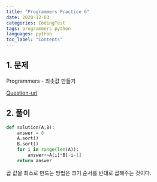 ```yaml
---
title: "Programmers Practice 6"
date: 2020-12-03
categories: CodingTest
tags: programmers python
languages: python
toc_label: "Contents"
---
```


## 1. 문제
Programmers - 최솟값 만들기

[Question-url](https://programmers.co.kr/learn/courses/30/lessons/12941)

## 2. 풀이
```python
def solution(A,B):
    answer = 0
    A.sort()
    B.sort()
    for i in range(len(A)):
        answer+=A[i]*B[-i-1]
    return answer
```

곱 값을 최소로 만드는 방법은 크기 순서를 반대로 곱해주는 것이다.
